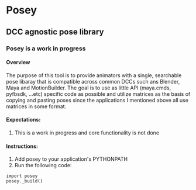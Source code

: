 # Posey
## DCC agnostic pose library

### Posey is a work in progress

#### Overview
The purpose of this tool is to provide animators with a single, searchable pose libaray that is compatible across common DCCs such ans Blender, Maya and MotionBuilder. The goal is to use as little API (maya.cmds, pyfbsdk, ...etc) specific code as possible and utilize matrices as the basis of copying and pasting poses since the applications I mentioned above all use matrices in some format.

#### Expectations:
1. This is a work in progress and core functionality is not done

#### Instructions:
1. Add posey to your application's PYTHONPATH
2. Run the following code:
```
import posey
posey._build()
```

